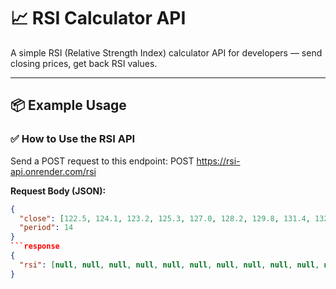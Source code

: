 # 📈 RSI Calculator API

A simple RSI (Relative Strength Index) calculator API for developers — send closing prices, get back RSI values.

---

## 📦 Example Usage

### ✅ How to Use the RSI API

Send a POST request to this endpoint:
POST https://rsi-api.onrender.com/rsi

**Request Body (JSON):**

```json
{
  "close": [122.5, 124.1, 123.2, 125.3, 127.0, 128.2, 129.8, 131.4, 132.9, 134.5, 135.8, 136.2, 135.9, 137.0, 138.2],
  "period": 14
}
```response
{
  "rsi": [null, null, null, null, null, null, null, null, null, null, null, null, null, null, 93.37]
}

